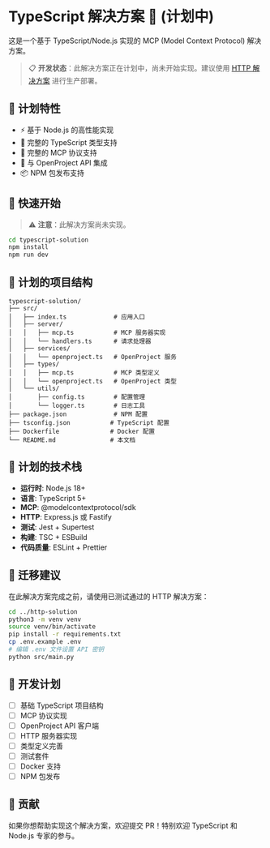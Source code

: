 # TypeScript 解决方案 🚧 (计划中)

这是一个基于 TypeScript/Node.js 实现的 MCP (Model Context Protocol) 解决方案。

> 📋 **开发状态**：此解决方案正在计划中，尚未开始实现。建议使用 [HTTP 解决方案](../http-solution/) 进行生产部署。

## 🎯 计划特性

- ⚡ 基于 Node.js 的高性能实现
- 🔷 完整的 TypeScript 类型支持
- 🔧 完整的 MCP 协议支持
- 🔗 与 OpenProject API 集成
- 📦 NPM 包发布支持

## 🚀 快速开始

> ⚠️ **注意**：此解决方案尚未实现。

```bash
cd typescript-solution
npm install
npm run dev
```

## 📁 计划的项目结构

```
typescript-solution/
├── src/
│   ├── index.ts             # 应用入口
│   ├── server/
│   │   ├── mcp.ts           # MCP 服务器实现
│   │   └── handlers.ts      # 请求处理器
│   ├── services/
│   │   └── openproject.ts   # OpenProject 服务
│   ├── types/
│   │   ├── mcp.ts           # MCP 类型定义
│   │   └── openproject.ts   # OpenProject 类型
│   └── utils/
│       ├── config.ts        # 配置管理
│       └── logger.ts        # 日志工具
├── package.json             # NPM 配置
├── tsconfig.json           # TypeScript 配置
├── Dockerfile              # Docker 配置
└── README.md               # 本文档
```

## 🔧 计划的技术栈

- **运行时**: Node.js 18+
- **语言**: TypeScript 5+
- **MCP**: @modelcontextprotocol/sdk
- **HTTP**: Express.js 或 Fastify
- **测试**: Jest + Supertest
- **构建**: TSC + ESBuild
- **代码质量**: ESLint + Prettier

## 🔄 迁移建议

在此解决方案完成之前，请使用已测试通过的 HTTP 解决方案：

```bash
cd ../http-solution
python3 -m venv venv
source venv/bin/activate
pip install -r requirements.txt
cp .env.example .env
# 编辑 .env 文件设置 API 密钥
python src/main.py
```

## 📝 开发计划

- [ ] 基础 TypeScript 项目结构
- [ ] MCP 协议实现
- [ ] OpenProject API 客户端
- [ ] HTTP 服务器实现
- [ ] 类型定义完善
- [ ] 测试套件
- [ ] Docker 支持
- [ ] NPM 包发布

## 🤝 贡献

如果你想帮助实现这个解决方案，欢迎提交 PR！特别欢迎 TypeScript 和 Node.js 专家的参与。
